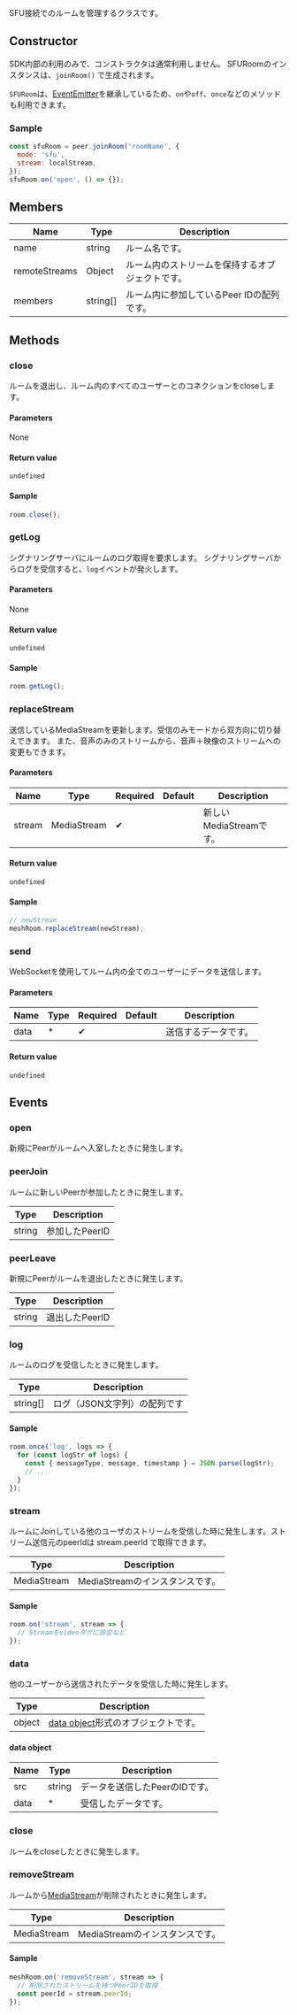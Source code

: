 SFU接続でのルームを管理するクラスです。

## Constructor

SDK内部の利用のみで、コンストラクタは通常利用しません。
SFURoomのインスタンスは、`joinRoom()` で生成されます。

`SFURoom`は、[EventEmitter](https://nodejs.org/api/events.html)を継承しているため、`on`や`off`、`once`などのメソッドも利用できます。

### Sample

```js
const sfuRoom = peer.joinRoom('roomName', {
  mode: 'sfu',
  stream: localStream,
});
sfuRoom.on('open', () => {});
```

## Members

| Name          | Type     | Description                                      |
| ------------- | -------- | ------------------------------------------------ |
| name          | string   | ルーム名です。                                   |
| remoteStreams | Object   | ルーム内のストリームを保持するオブジェクトです。 |
| members       | string[] | ルーム内に参加しているPeer IDの配列です。        |

## Methods

### close

ルームを退出し、ルーム内のすべてのユーザーとのコネクションをcloseします。

#### Parameters

None

#### Return value

`undefined`

#### Sample

```js
room.close();
```

### getLog

シグナリングサーバにルームのログ取得を要求します。
シグナリングサーバからログを受信すると、`log`イベントが発火します。

#### Parameters

None

#### Return value

`undefined`

#### Sample

```js
room.getLog();
```

### replaceStream

送信しているMediaStreamを更新します。受信のみモードから双方向に切り替えできます。
また、音声のみのストリームから、音声＋映像のストリームへの変更もできます。

#### Parameters

| Name   | Type        | Required | Default | Description                           |
| ------ | ----------- | -------- | ------- | ------------------------------------- |
| stream | MediaStream | ✔         |         | 新しいMediaStreamです。 |

#### Return value

`undefined`

#### Sample

```js
// newStream
meshRoom.replaceStream(newStream);
```

### send

WebSocketを使用してルーム内の全てのユーザーにデータを送信します。

#### Parameters

| Name | Type | Required | Default | Description          |
| ---- | ---- | -------- | ------- | -------------------- |
| data | *    | ✔        |         | 送信するデータです。 |

#### Return value

`undefined`

## Events

### open

新規にPeerがルームへ入室したときに発生します。

### peerJoin

ルームに新しいPeerが参加したときに発生します。

| Type   | Description    |
| ------ | -------------- |
| string | 参加したPeerID |

### peerLeave

新規にPeerがルームを退出したときに発生します。

| Type   | Description    |
| ------ | -------------- |
| string | 退出したPeerID |

### log

ルームのログを受信したときに発生します。

| Type     | Description                  |
| -------- | ---------------------------- |
| string[] | ログ（JSON文字列）の配列です |

#### Sample
```js
room.once('log', logs => {
  for (const logStr of logs) {
    const { messageType, message, timestamp } = JSON.parse(logStr);
    // ...
  }
});
```

### stream

ルームにJoinしている他のユーザのストリームを受信した時に発生します。ストリーム送信元のpeerIdは stream.peerId で取得できます。

| Type        | Description                     |
| ----------- | ------------------------------- |
| MediaStream | MediaStreamのインスタンスです。 |

#### Sample

```js
room.on('stream', stream => {
  // Streamをvideoタグに設定など
});
```

### data

他のユーザーから送信されたデータを受信した時に発生します。

| Type   | Description                                         |
| ------ | --------------------------------------------------- |
| object | [data object](#data-object)形式のオブジェクトです。 |

#### data object

| Name | Type   | Description                    |
| ---- | ------ | ------------------------------ |
| src  | string | データを送信したPeerのIDです。 |
| data | *      | 受信したデータです。           |

### close

ルームをcloseしたときに発生します。

### removeStream

ルームから[MediaStream](https://developer.mozilla.org/en-US/docs/Web/API/MediaStream)が削除されたときに発生します。

| Type        | Description                     |
| ----------- | ------------------------------- |
| MediaStream | MediaStreamのインスタンスです。 |

#### Sample

```js
meshRoom.on('removeStream', stream => {
  // 削除されたストリームを持つPeerIDを取得
  const peerId = stream.peerId;
});
```
